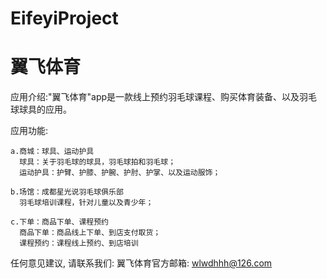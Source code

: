 # EifeyiProject
# 翼飞体育

  应用介绍:"翼飞体育"app是一款线上预约羽毛球课程、购买体育装备、以及羽毛球球具的应用。
  
  应用功能:
  
    a.商城：球具、运动护具
      球具：关于羽毛球的球具，羽毛球拍和羽毛球；
      运动护具：护臂、护膝、护腕、护肘、护掌、以及运动服饰；
      
    b.场馆：成都星光说羽毛球俱乐部
      羽毛球培训课程，针对儿童以及青少年；
    
    c.下单：商品下单、课程预约
      商品下单：商品线上下单、到店支付取货；
      课程预约：课程线上预约、到店培训

  任何意见建议, 请联系我们: 
  翼飞体育官方邮箱: wlwdhhh@126.com
